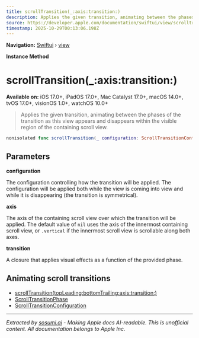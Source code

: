 ```yaml
---
title: scrollTransition(_:axis:transition:)
description: Applies the given transition, animating between the phases of the transition as this view appears and disappears within the visible region of the containing scroll view.
source: https://developer.apple.com/documentation/swiftui/view/scrolltransition(_:axis:transition:)
timestamp: 2025-10-29T00:13:06.198Z
---
```


**Navigation:** [Swiftui](/documentation/swiftui) › [view](/documentation/swiftui/view)

**Instance Method**

# scrollTransition(_:axis:transition:)

**Available on:** iOS 17.0+, iPadOS 17.0+, Mac Catalyst 17.0+, macOS 14.0+, tvOS 17.0+, visionOS 1.0+, watchOS 10.0+

> Applies the given transition, animating between the phases of the transition as this view appears and disappears within the visible region of the containing scroll view.

```swift
nonisolated func scrollTransition(_ configuration: ScrollTransitionConfiguration = .interactive, axis: Axis? = nil, transition: @escaping (EmptyVisualEffect, ScrollTransitionPhase) -> some VisualEffect) -> some View
```

## Parameters

**configuration**

The configuration controlling how the transition will be applied. The configuration will be applied both while the view is coming into view and while it is disappearing (the transition is symmetrical).



**axis**

The axis of the containing scroll view over which the transition will be applied. The default value of `nil` uses the axis of the innermost containing scroll view, or `.vertical` if the innermost scroll view is scrollable along both axes.



**transition**

A closure that applies visual effects as a function of the provided phase.



## Animating scroll transitions

- [scrollTransition(topLeading:bottomTrailing:axis:transition:)](/documentation/swiftui/view/scrolltransition(topleading:bottomtrailing:axis:transition:))
- [ScrollTransitionPhase](/documentation/swiftui/scrolltransitionphase)
- [ScrollTransitionConfiguration](/documentation/swiftui/scrolltransitionconfiguration)

---

*Extracted by [sosumi.ai](https://sosumi.ai) - Making Apple docs AI-readable.*
*This is unofficial content. All documentation belongs to Apple Inc.*
